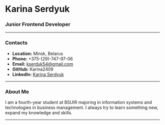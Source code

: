 # Karina Serdyuk
### Junior Frontend Developer
-----
### Contacts

* **Location:** Minsk, Belarus
* **Phone:** +375-(29)-747-97-06
* **Email:** kserduk54@gmail.com
* **GitHub:** Karina2409
* **Linkedln:** [Karina Serdyuk](https://www.linkedin.com/in/karina-serdyuk-4a7722255?utm_source=share&utm_campaign=share_via&utm_content=profile&utm_medium=android_app)

-----

### About Me

I am a fourth-year student at BSUIR majoring in information systems and technologies in business management. I always try to learn something new, expand my knowledge and skills.

-----

